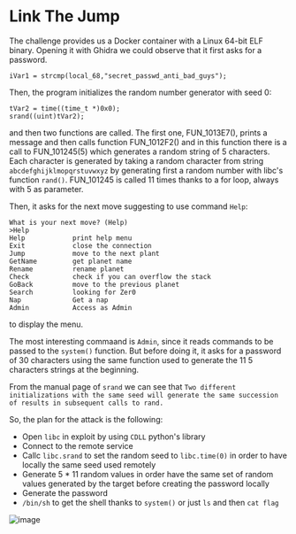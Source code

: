 # Link The Jump

The challenge provides us a Docker container with a Linux 64-bit ELF binary. Opening it with Ghidra we could observe that it first asks for a password.
```
iVar1 = strcmp(local_68,"secret_passwd_anti_bad_guys");
```

Then, the program initializes the random number generator with seed 0:
```
tVar2 = time((time_t *)0x0);
srand((uint)tVar2);
```

and then two functions are called.
The first one, FUN_1013E7(), prints a message and then calls function FUN_1012F2() and in this function there is a call to FUN_101245(5) which generates a random string of 5 characters.
Each character is generated by taking a random character from string `abcdefghijklmopqrstuvwxyz` by generating first a random number with libc's function `rand()`.
FUN_101245 is called 11 times thanks to a for loop, always with 5 as parameter.

Then, it asks for the next move suggesting to use command `Help`:
```
What is your next move? (Help)
>Help
Help            print help menu
Exit            close the connection
Jump            move to the next plant
GetName         get planet name
Rename          rename planet
Check           check if you can overflow the stack
GoBack          move to the previous planet
Search          looking for Zer0
Nap             Get a nap
Admin           Access as Admin
```

to display the menu.

The most interesting commaand is `Admin`, since it reads commands to be passed to the `system()` function.
But before doing it, it asks for a password of 30 characters using the same function used to generate the 11 5 characters strings at the beginning.

From the manual page of `srand` we can see that `Two different initializations with the same seed will generate the same succession of results in subsequent calls to rand.`

So, the plan for the attack is the following:
- Open `libc` in exploit by using `CDLL` python's library
- Connect to the remote service
- Callc `libc.srand` to set the random seed to `libc.time(0)` in order to have locally the same seed used remotely
- Generate 5 * 11 random values in order have the same set of random values generated by the target before creating the password locally
- Generate the password
- `/bin/sh` to get the shell thanks to `system()` or just `ls` and then `cat flag`

![image](https://user-images.githubusercontent.com/32301476/197350696-988ba074-fee7-4044-81cc-0b869a6d819e.png)


